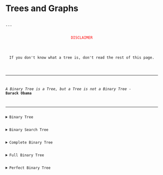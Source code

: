 # Trees and Graphs

<code>
---
<p align="center">
<span style="color:red">DISCLAIMER</span>
</p>
<p align="center">
If you don't know what a tree is, don't read the rest of this page.
</p>

---

*A Binary Tree is a Tree, but a Tree is not a Binary Tree* - **Barack Obama**

---

<details>
    <summary>Binary Tree</summary>

* Each node has at most 2 children
</details>


<details>
    <summary>Binary Search Tree</summary>

* It is a binary tree but follows a simple rule
* <span style="color:yellow">all left descendants </span> <= the node < <span style="color:orange"> all right descendants </span>
* The equality can appear on the left or right side, depends on the situation
</details>


<details>
    <summary>Complete Binary Tree</summary>

* A Binary Tree in which every level is fully filled, except for the last level
* The last level is filled from left to right
</details>


<details>
    <summary>Full Binary Tree</summary>

* A Binary Tree in which every node has either 0 or 2 child nodes
* <span style="color:red">None of the node has 1 child</span>
</details>


<details>
    <summary>Perfect Binary Tree</summary>

* A Binary Tree
* which is Complete and Full
* It has <span style="color:cyan"> 2<sup>k</sup> - 1 </span> nodes, where k = number of levels in the tree
</details>

</code>